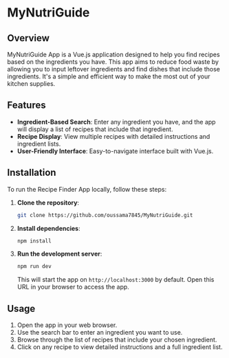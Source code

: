 # MyNutriGuide

## Overview

MyNutriGuide App is a Vue.js application designed to help you find recipes based on the ingredients you have. This app aims to reduce food waste by allowing you to input leftover ingredients and find dishes that include those ingredients. It's a simple and efficient way to make the most out of your kitchen supplies.

## Features

- **Ingredient-Based Search**: Enter any ingredient you have, and the app will display a list of recipes that include that ingredient.
- **Recipe Display**: View multiple recipes with detailed instructions and ingredient lists.
- **User-Friendly Interface**: Easy-to-navigate interface built with Vue.js.

## Installation

To run the Recipe Finder App locally, follow these steps:

1. **Clone the repository**:
    ```sh
    git clone https://github.com/oussama7845/MyNutriGuide.git
    ```

2. **Install dependencies**:
    ```sh
    npm install
    ```

3. **Run the development server**:
    ```sh
    npm run dev
    ```

    This will start the app on `http://localhost:3000` by default. Open this URL in your browser to access the app.

## Usage

1. Open the app in your web browser.
2. Use the search bar to enter an ingredient you want to use.
3. Browse through the list of recipes that include your chosen ingredient.
4. Click on any recipe to view detailed instructions and a full ingredient list.


